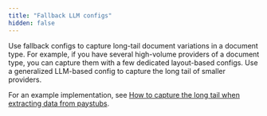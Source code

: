 ```yaml
---
title: "Fallback LLM configs"
hidden: false
---
```


Use fallback configs to capture long-tail document variations in a document type. For example, if you have several high-volume providers of a document type, you can capture them with a few dedicated layout-based configs.  Use a generalized LLM-based config to capture the long tail of smaller providers. 

For an example implementation, see [How to capture the long tail when extracting data from paystubs](https://www.sensible.so/blog/paystubs-long-tail).



